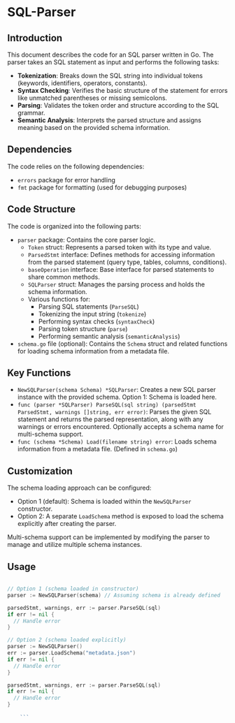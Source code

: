 # SQL-Parser

## Introduction

This document describes the code for an SQL parser written in Go. The parser takes an SQL statement as input and performs the following tasks:

- **Tokenization**: Breaks down the SQL string into individual tokens (keywords, identifiers, operators, constants).
- **Syntax Checking**: Verifies the basic structure of the statement for errors like unmatched parentheses or missing semicolons.
- **Parsing**: Validates the token order and structure according to the SQL grammar.
- **Semantic Analysis**: Interprets the parsed structure and assigns meaning based on the provided schema information.

## Dependencies

The code relies on the following dependencies:

- `errors` package for error handling
- `fmt` package for formatting (used for debugging purposes)

## Code Structure

The code is organized into the following parts:

- `parser` package: Contains the core parser logic.
    - `Token` struct: Represents a parsed token with its type and value.
    - `ParsedStmt` interface: Defines methods for accessing information from the parsed statement (query type, tables, columns, conditions).
    - `baseOperation` interface: Base interface for parsed statements to share common methods.
    - `SQLParser` struct: Manages the parsing process and holds the schema information.
    - Various functions for:
        - Parsing SQL statements (`ParseSQL`)
        - Tokenizing the input string (`tokenize`)
        - Performing syntax checks (`syntaxCheck`)
        - Parsing token structure (`parse`)
        - Performing semantic analysis (`semanticAnalysis`)
- `schema.go` file (optional): Contains the `Schema` struct and related functions for loading schema information from a metadata file.

## Key Functions

- `NewSQLParser(schema Schema) *SQLParser`: Creates a new SQL parser instance with the provided schema. Option 1: Schema is loaded here.
- `func (parser *SQLParser) ParseSQL(sql string) (parsedStmt ParsedStmt, warnings []string, err error)`: Parses the given SQL statement and returns the parsed representation, along with any warnings or errors encountered. Optionally accepts a schema name for multi-schema support.
- `func (schema *Schema) Load(filename string) error`: Loads schema information from a metadata file. (Defined in `schema.go`)

## Customization

The schema loading approach can be configured:

- Option 1 (default): Schema is loaded within the `NewSQLParser` constructor.
- Option 2: A separate `LoadSchema` method is exposed to load the schema explicitly after creating the parser.

Multi-schema support can be implemented by modifying the parser to manage and utilize multiple schema instances.

## Usage
```go

// Option 1 (schema loaded in constructor)
parser := NewSQLParser(schema) // Assuming schema is already defined

parsedStmt, warnings, err := parser.ParseSQL(sql)
if err != nil {
  // Handle error
}

// Option 2 (schema loaded explicitly)
parser := NewSQLParser()
err := parser.LoadSchema("metadata.json")
if err != nil {
  // Handle error
}

parsedStmt, warnings, err := parser.ParseSQL(sql)
if err != nil {
  // Handle error
}
    
    ```